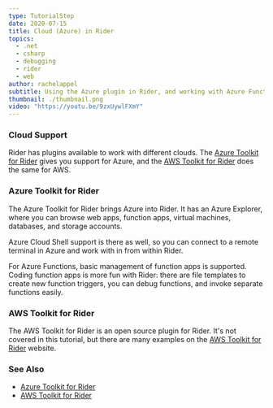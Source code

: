 ```yaml
---
type: TutorialStep
date: 2020-07-15
title: Cloud (Azure) in Rider
topics:
  - .net
  - csharp
  - debugging
  - rider
  - web
author: rachelappel
subtitle: Using the Azure plugin in Rider, and working with Azure Functions.
thumbnail: ./thumbnail.png
video: "https://youtu.be/9zxUywlFXmY"
---
```


### Cloud Support

Rider has plugins available to work with different clouds. The [Azure Toolkit for Rider](https://plugins.jetbrains.com/plugin/11220-azure-toolkit-for-rider)
gives you support for Azure, and the [AWS Toolkit for Rider](https://aws.amazon.com/rider/) does the same for AWS.

### Azure Toolkit for Rider

The Azure Toolkit for Rider brings Azure into Rider. It has an Azure Explorer, where you can browse web apps, function apps,
virtual machines, databases, and storage accounts.

Azure Cloud Shell support is there as well, so you can connect to a remote terminal in Azure and work with in from within Rider.

For Azure Functions, basic management of function apps is supported. Coding function apps is more fun with Rider: there
are file templates to create new function triggers, you can debug functions, and invoke separate functions easily.

### AWS Toolkit for Rider

The AWS Toolkit for Rider is an open source plugin for Rider. It's not covered in this tutorial, but there are many
examples on the [AWS Toolkit for Rider](https://aws.amazon.com/rider/) website.

### See Also

- [Azure Toolkit for Rider](https://plugins.jetbrains.com/plugin/11220-azure-toolkit-for-rider)
- [AWS Toolkit for Rider](https://aws.amazon.com/rider/)

